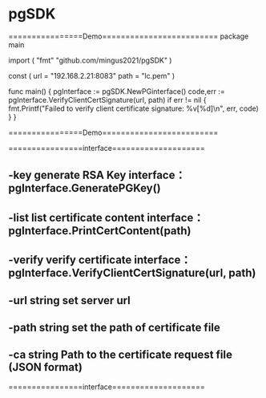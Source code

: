 # pgSDK

================Demo=========================
package main

import (
	"fmt"
	"github.com/mingus2021/pgSDK"
)

const (
	url  = "192.168.2.21:8083"
	path = "lc.pem"
)

func main() {
	pgInterface := pgSDK.NewPGinterface()
	code,err := pgInterface.VerifyClientCertSignature(url, path)
	if err != nil {
		fmt.Printf("Failed to verify client certificate signature: %v[%d]\n", err, code)
	}
}

================Demo=========================

================interface====================      

  -key
        generate RSA Key
        interface：pgInterface.GeneratePGKey()
-------------------------------------------      
  -list
        list certificate content
        interface：pgInterface.PrintCertContent(path)
-------------------------------------------      
  -verify
        verify certificate
        interface：pgInterface.VerifyClientCertSignature(url, path)
 ------------------------------------------- 

  -url string
        set server url
 -------------------------------------------       
  -path string
        set the path of certificate file   
 -------------------------------------------         
  -ca string
        Path to the certificate request file (JSON format)
 ------------------------------------------- 
 ================interface====================       
